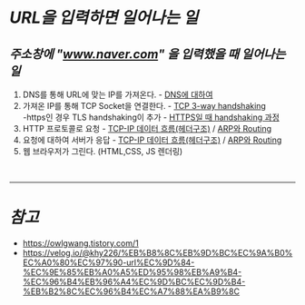 # **_URL을 입력하면 일어나는 일_**

## **_주소창에 "www.naver.com" 을 입력했을 때 일어나는 일_**

1. DNS를 통해 URL에 맞는 IP를 가져온다. - [DNS에 대하여](https://github.com/sksrpf1126/study/blob/main/network/DNS.md)  
2. 가져온 IP를 통해 TCP Socket을 연결한다. - [TCP 3-way handshaking](https://github.com/sksrpf1126/study/blob/main/network/TCP%EC%99%80%20UDP.md)  
   -https인 경우 TLS handshaking이 추가 - [HTTPS일 때 handshaking 과정](https://github.com/sksrpf1126/study/blob/main/network/HTTP%EC%99%80%20HTTPS.md)  
3. HTTP 프로토콜로 요청 - [TCP-IP 데이터 흐름(헤더구조)](https://github.com/sksrpf1126/study/blob/main/network/TCP-IP%204%EA%B3%84%EC%B8%B5%20%EB%8D%B0%EC%9D%B4%ED%84%B0%20%ED%9D%90%EB%A6%84.md) / [ARP와 Routing](https://github.com/sksrpf1126/study/blob/main/network/ARP%EC%99%80%20Routing.md)  
4. 요청에 대하여 서버가 응답 - [TCP-IP 데이터 흐름(헤더구조)](https://github.com/sksrpf1126/study/blob/main/network/TCP-IP%204%EA%B3%84%EC%B8%B5%20%EB%8D%B0%EC%9D%B4%ED%84%B0%20%ED%9D%90%EB%A6%84.md) / [ARP와 Routing](https://github.com/sksrpf1126/study/blob/main/network/ARP%EC%99%80%20Routing.md)  
5. 웹 브라우저가 그린다. (HTML,CSS, JS 렌더링)  

</br>

---

# **_참고_**

- https://owlgwang.tistory.com/1
- https://velog.io/@khy226/%EB%B8%8C%EB%9D%BC%EC%9A%B0%EC%A0%80%EC%97%90-url%EC%9D%84-%EC%9E%85%EB%A0%A5%ED%95%98%EB%A9%B4-%EC%96%B4%EB%96%A4%EC%9D%BC%EC%9D%B4-%EB%B2%8C%EC%96%B4%EC%A7%88%EA%B9%8C
